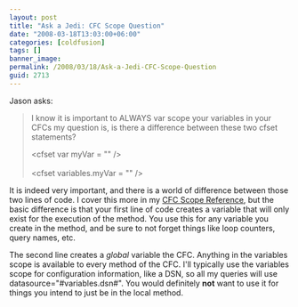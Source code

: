 ```yaml
---
layout: post
title: "Ask a Jedi: CFC Scope Question"
date: "2008-03-18T13:03:00+06:00"
categories: [coldfusion]
tags: []
banner_image: 
permalink: /2008/03/18/Ask-a-Jedi-CFC-Scope-Question
guid: 2713
---
```


Jason asks:

<blockquote>
<p>
I know it is important to ALWAYS var scope your variables in your CFCs my question is, is there a difference between these two cfset statements?

&lt;cfset var myVar = "" /&gt;<br/>
<br/>
&lt;cfset variables.myVar = "" /&gt;
</p>
</blockquote>

It is indeed very important, and there is a world of difference between those two lines of code. I cover this more in my <a href="http://www.raymondcamden.com/enclosures/cfcscopes.pdf">CFC Scope Reference</a>, but the basic difference is that your first line of code creates a variable that will only exist for the execution of the method. You use this for any variable you create in the method, and be sure to not forget things like loop counters, query names, etc.

The second line creates a <i>global</i> variable the CFC. Anything in the variables scope is available to every method of the CFC. I'll typically use the variables scope for configuration information, like a DSN, so all my queries will use datasource="#variables.dsn#". You would definitely <b>not</b> want to use it for things you intend to just be in the local method.